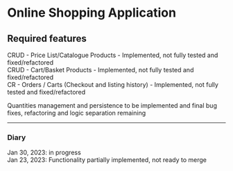 # Online Shopping Application 

## Required features
CRUD - Price List/Catalogue Products  - Implemented, not fully tested and fixed/refactored  
CRUD - Cart/Basket Products           - Implemented, not fully tested and fixed/refactored  
CR   - Orders / Carts (Checkout and listing history) - Implemented, not fully tested and fixed/refactored  

Quantities management and persistence to be implemented and final bug fixes, refactoring and logic separation remaining

---
### Diary  
Jan 30, 2023: in progress  
Jan 23, 2023: Functionality partially implemented, not ready to merge   

